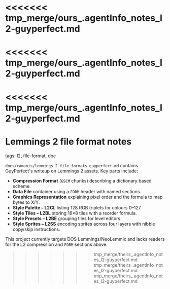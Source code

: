 <<<<<<< tmp_merge/ours_.agentInfo_notes_l2-guyperfect.md
=======
<<<<<<< tmp_merge/ours_.agentInfo_notes_l2-guyperfect.md
=======
<<<<<<< tmp_merge/ours_.agentInfo_notes_l2-guyperfect.md
=======
# Lemmings 2 file format notes

tags: l2, file-format, doc

`docs/camanis/lemmings_2_file_formats_guyperfect.md` contains GuyPerfect's writeup on Lemmings 2 assets. Key parts include:
- **Compression Format** (`GSCM` chunks) describing a dictionary based scheme.
- **Data File** container using a `FORM` header with named sections.
- **Graphics Representation** explaining pixel order and the formula to map bytes to X/Y.
- **Style Palette – L2CL** listing 128 RGB triplets for colours 0–127.
- **Style Tiles – L2BL** storing 16×8 tiles with a reorder formula.
- **Style Presets – L2BE** grouping tiles for level editors.
- **Style Sprites – L2SS** encoding sprites across four layers with nibble copy/skip instructions.

This project currently targets DOS Lemmings/NeoLemmix and lacks readers for the L2 compression and `FORM` sections above.
>>>>>>> tmp_merge/theirs_.agentInfo_notes_l2-guyperfect.md
>>>>>>> tmp_merge/theirs_.agentInfo_notes_l2-guyperfect.md
>>>>>>> tmp_merge/theirs_.agentInfo_notes_l2-guyperfect.md

